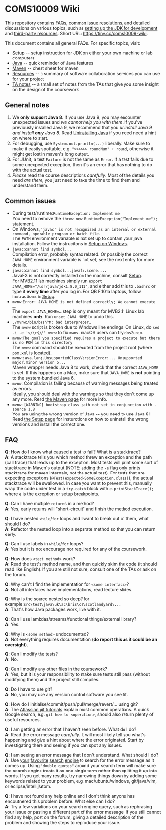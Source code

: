 COMS10009 Wiki
==============

This repository contains [FAQs](#faq), [common issue resolutions](#common-issues), and detailed discussions on various topics, such as [setting up the JDK for development](SETUP.md) and [third-party resources](#RESOURCES.md). Short URL: <https://tiny.cc/coms10009-wiki>.

This document contains all general FAQs. For specific topics, visit:

 * [Setup](SETUP.md) -- setup instruction for JDK on either your own machine or lab computers
 * [Java](JAVA.md) -- quick reminder of Java features
 * [Maven](MAVEN.md) -- cheat sheet for maven
 * [Resources](RESOURCES.md) -- a summary of software collaboration services you can use for your project
 * [TA notes](TA_NOTES.md) -- a small set of notes from the TAs that give you some insight on the design of the coursework

## General notes

 1. We **only support Java 8**. If you use Java 9, you may encounter unexpected issues and _we cannot help you with them_. If you've previously installed Java 9, we recommend that you _uninstall Java 9 and install **only** Java 8_. Read [Uninstalling Java](SETUP.md#uninstalling-other-java-versions) if you need need a hint on where to start.
 2. For debugging, use `System.out.println(...)` liberally. Make sure to make it easily spottable, e.g. `">>>>>> roundNum" + round`, otherwise it might get lost in maven's long output.
 3. For JUnit, a test `Failure` is not the same as `Error`. If a test fails due to some unexpected exception, then it's an error that has nothing to do with the actual test.
 4. _Please_ read the course descriptions _carefully_. Most of the details you need _are there_, you just need to take the time to find them and understand them.

## Common issues

* During test/runtime:`RuntimeException: Implement me`<br />
      You need to remove the `throw new RuntimeException("Implement me");` statement.
* On Windows, `'javac' is not recognized as an internal or external command,
operable program or batch file.` <br />
      The `PATH` environment variable is not set up to contain your java installation. Follow the instrucitons in [Setup on Windows](SETUP.md#windows).
* `javac`:`cannot find symbol...`<br />
      Compilation error, probably syntax related. Or possibly the correct `JAVA_HOME` environment variable is not set, see the next entry for more details.
* `javac`:`cannot find symbol...javafx.scene....`<br />
      JavaFX is not correctly installed on the machine, consult [Setup](SETUP.md).<br />
      For MVB2.11 lab machines simply run `export JAVA_HOME="/usr/java/jdk1.8.0_111"`, and either add this to `.bashrc` or type it **every time** after you log in.
      For QB F.101a laptops, follow instructions in [Setup](SETUP.md).
* `mvnw`:`Error: JAVA_HOME is not defined correctly; We cannot execute ….`<br />
      The `export JAVA_HOME=…` step is only meant for MVB2.11 Linux lab machines **only**. Run `unset JAVA_HOME` to undo this.
* `./mvnw`:`/bin/bash^M: bad interpreter…`<br />
      The `mvnw` script is broken due to Windows line endings.
      On Linux, do `sed -i -e 's/\r$//' mvnw` to fix `mwnv`. macOS users can try `dos2unix`.
* `mvnw`:`The goal you specified requires a project to execute but there is no POM in this directory`<br />
      The `mvnw` command should be executed from the project root (where `pom.xml` is located).
 * `mvnw`:`java.lang.UnsupportedClassVersionError:... Unsupported major.minor version 5...`<br />
      Maven wrapper needs Java 8 to work, check that the correct `JAVA_HOME` is set. If this happens on a Mac, make sure that `JAVA_HOME` is **not** pointing to the system-bundled Java 6.
 * `mvnw`: Compilation is failing because of warning messages being treated as errors. <br />
      Ideally, you should deal with the warnings so that they don't come up any more. Read [the Maven page](MAVEN.md) for more info.
 * `mvnw`: `[WARNING] bootstrap class path not set in conjunction with -source 1.8` <br />
      You are using the wrong version of Java -- you need to use Java 8! Read [the Setup page](SETUP.md) for insturctions on how to uninstall the wrong versions and install the correct one.

## FAQ

**Q**: How do I know what caused a test to fail? What is a stacktrace? <br />
**A**: A stacktrace tells you which method threw an exception and the path (call trace) that leads up to the exception. Most tests will print some sort of stacktrace in Maven's output (NOTE: adding the `-e` flag only prints stacktrace for maven internals, not the actual test). For tests that are expecting exceptions (`@Test(expected=SomeException.class)`), the actual stacktrace will be swallowed. In case you want to prevent this, manually wrap the code under test in a `try-catch` block with `e.printStackTrace();` where `e` is the exception or setup breakpoints.

**Q**: Can I have multiple `return`s in a method? <br />
**A**: Yes, early returns will "short-circuit" and finish the method execution.

**Q**: I have nested `while`/`for` loops and I want to break out of them, what should I do? <br />
**A**: Refactor the nested loop into a separate method so that you can return early.

**Q**: Can I use labels in `while`/`for` loops? <br />
**A**: Yes but it is not encourage nor required for any of the coursework.

**Q**: How does `<test method>` work? <br />
**A**: Read the test's method name, and then quickly skim the code (it should read like English). If you are still not sure, consult one of the TAs or ask on the forum.

**Q**: Why can't I find the implementation for `<some interface>`? <br />
**A**: Not all interfaces have implementations, read lecture slides.

**Q**: Why is the source nested so deep? for example:`src\test\java\uk\ac\bris\cs\scotlandyard\...` <br />
**A**: That's how Java packages work, live with it.

**Q**: Can I use lambdas/streams/functional things/external library? <br />
**A**: Yes.

**Q**: Why is `<some method>` undocumented? <br />
**A**: Not everything requires documentation (**do report this as it could be an oversight**).

**Q**: Can I modify the tests? <br />
**A**: No.

**Q**: Can I modify any other files in the coursework? <br />
**A**: Yes, but it is your responsibility to make sure tests still pass (without modifying them) and the project still compiles.

**Q**: Do I have to use git? <br />
**A**: No, you may use any version control software you see fit.

**Q**: How do I initialise/commit/push/pull/merge/revert/... using git? <br />
**A**: The [Atlassian git tutorials](https://www.atlassian.com/git/tutorials) explain most common operations. A quick Google search, e.g. `git how to <operation>`, should also return plenty of useful resources.

**Q**: I am getting an error that I haven't seen before. What do I do? <br />
**A**: Read the error message _carefully_. It will most likely tell you what's happening and give a hint about where the error originated. Start by investigating there and seeing if you can spot any issues.

**Q**: I am seeing an error message that I don't understand. What should I do? <br />
**A**: Use [your](https://www.google.co.uk) [favourite](https://duckduckgo.com/) [search](https://www.bing.com/) [engine](https://uk.search.yahoo.com/) to search for the error message as it comes up. Using `"double quotes"` around your search term will make sure the search engine treats it as one single term rather than splitting it up into words. If you get many results, try narrowing things down by adding some keywords related to your problem, e.g. mac/ubuntu/windows, git/java/vim, or eclipse/intellij/atom.

**Q**: I have not found any help online and I don't think anyone has encoutnered this problem before. What else can I do? <br />
**A**: Try a few variations on your search engine query, such as rephrasing your issue or pasting a different part of the error message. If you still cannot find any help, post on the forum, giving a detailed description of the problem and showing the steps to reproduce your issue.

